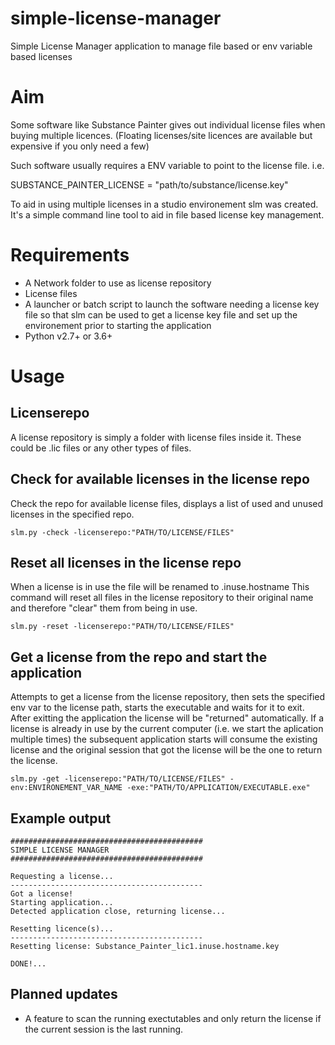 # simple-license-manager
 Simple License Manager application to manage file based or env variable based licenses

# Aim
Some software like Substance Painter gives out individual license files when buying multiple licences.
(Floating licenses/site licences are available but expensive if you only need a few)

Such software usually requires a ENV variable to point to the license file.
i.e.

SUBSTANCE_PAINTER_LICENSE = "path/to/substance/license.key"

To aid in using multiple licenses in a studio environement slm was created.
It's a simple command line tool to aid in file based license key management.

# Requirements
- A Network folder to use as license repository
- License files
- A launcher or batch script to launch the software needing a license key file so that slm can be used to get a license key file and set up the environement prior to starting the application
- Python v2.7+ or 3.6+

# Usage

## Licenserepo
A license repository is simply a folder with license files inside it.
These could be .lic files or any other types of files.

## Check for available licenses in the license repo
Check the repo for available license files, displays a list of used and unused licenses in the specified repo.

    slm.py -check -licenserepo:"PATH/TO/LICENSE/FILES"

## Reset all licenses in the license repo
When a license is in use the file will be renamed to .inuse.hostname
This command will reset all files in the license repository to their original name and therefore "clear" them from being in use.

    slm.py -reset -licenserepo:"PATH/TO/LICENSE/FILES"

## Get a license from the repo and start the application
Attempts to get a license from the license repository, then sets the specified env var to the license path, starts the executable and waits for it to exit.
After exitting the application the license will be "returned" automatically.
If a license is already in use by the current computer (i.e. we start the aplication multiple times) the subsequent application starts will consume the existing license and the original session that got the license will be the one to return the license.

    slm.py -get -licenserepo:"PATH/TO/LICENSE/FILES" -env:ENVIRONEMENT_VAR_NAME -exe:"PATH/TO/APPLICATION/EXECUTABLE.exe"


## Example output

    ###########################################
    SIMPLE LICENSE MANAGER
    ###########################################

    Requesting a license...
    -------------------------------------------
    Got a license!
    Starting application...
    Detected application close, returning license...

    Resetting licence(s)...
    -------------------------------------------
    Resetting license: Substance_Painter_lic1.inuse.hostname.key

    DONE!...


## Planned updates
- A feature to scan the running exectutables and only return the license if the current session is the last running.